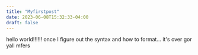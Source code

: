 ```yaml
---
title: "Myfirstpost"
date: 2023-06-08T15:32:33-04:00
draft: false
---
```

hello world!!!!!! 
once I figure out the syntax and how to format... it's over gor yall mfers